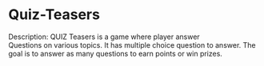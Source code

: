 # Quiz-Teasers
Description: QUIZ Teasers is a game where player answer     
    Questions on various topics. It has multiple choice question to 
    answer. The goal is to answer as many questions to earn points 
    or win prizes.
